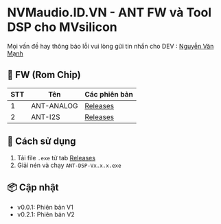 # NVMaudio.ID.VN  - ANT  FW và Tool DSP cho MVsilicon
Mọi vấn đề hay thông báo lỗi vui lòng gửi tin nhắn cho DEV : [Nguyễn Văn Mạnh](https://www.facebook.com/NvmAudio)

## 🔧 FW (Rom Chip)

| STT | Tên        | Các phiên bản                                          |
|-----|------------|--------------------------------------------------------|
| 1   | ANT-ANALOG | [Releases](https://github.com/ten-cua-ban/ten-repo/releases) |
| 2   | ANT-I2S    | [Releases](https://github.com/ten-cua-ban/ten-repo/releases) |


## 🚀 Cách sử dụng

1. Tải file `.exe` từ tab [Releases](https://github.com/ten-cua-ban/ten-repo/releases)
2. Giải nén và chạy `ANT-DSP-Vx.x.x.exe`

## 📦 Cập nhật

- v0.0.1: Phiên bản V1
- v0.2.1: Phiên bản V2
